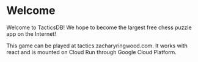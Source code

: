 # Welcome
Welcome to TacticsDB! We hope to become the largest free chess puzzle app on the Internet!

This game can be played at tactics.zacharyringwood.com. It works with react and is mounted on Cloud Run through Google Cloud Platform. 
